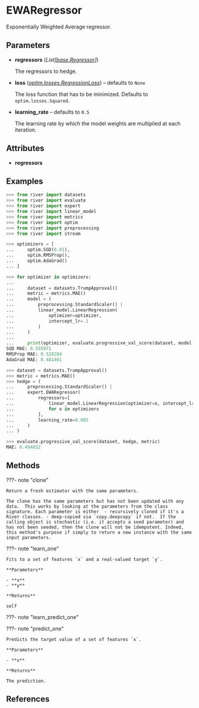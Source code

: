 # EWARegressor

Exponentially Weighted Average regressor.



## Parameters

- **regressors** (*List[[base.Regressor](../../base/Regressor)]*)

    The regressors to hedge.

- **loss** (*[optim.losses.RegressionLoss](../../optim/losses/RegressionLoss)*) – defaults to `None`

    The loss function that has to be minimized. Defaults to `optim.losses.Squared`.

- **learning_rate** – defaults to `0.5`

    The learning rate by which the model weights are multiplied at each iteration.


## Attributes

- **regressors**


## Examples

```python
>>> from river import datasets
>>> from river import evaluate
>>> from river import expert
>>> from river import linear_model
>>> from river import metrics
>>> from river import optim
>>> from river import preprocessing
>>> from river import stream

>>> optimizers = [
...     optim.SGD(0.01),
...     optim.RMSProp(),
...     optim.AdaGrad()
... ]

>>> for optimizer in optimizers:
...
...     dataset = datasets.TrumpApproval()
...     metric = metrics.MAE()
...     model = (
...         preprocessing.StandardScaler() |
...         linear_model.LinearRegression(
...             optimizer=optimizer,
...             intercept_lr=.1
...         )
...     )
...
...     print(optimizer, evaluate.progressive_val_score(dataset, model, metric))
SGD MAE: 0.555971
RMSProp MAE: 0.528284
AdaGrad MAE: 0.481461

>>> dataset = datasets.TrumpApproval()
>>> metric = metrics.MAE()
>>> hedge = (
...     preprocessing.StandardScaler() |
...     expert.EWARegressor(
...         regressors=[
...             linear_model.LinearRegression(optimizer=o, intercept_lr=.1)
...             for o in optimizers
...         ],
...         learning_rate=0.005
...     )
... )

>>> evaluate.progressive_val_score(dataset, hedge, metric)
MAE: 0.494832
```

## Methods

???- note "clone"

    Return a fresh estimator with the same parameters.

    The clone has the same parameters but has not been updated with any data.  This works by looking at the parameters from the class signature. Each parameter is either  - recursively cloned if it's a River classes. - deep-copied via `copy.deepcopy` if not.  If the calling object is stochastic (i.e. it accepts a seed parameter) and has not been seeded, then the clone will not be idempotent. Indeed, this method's purpose if simply to return a new instance with the same input parameters.

    
???- note "learn_one"

    Fits to a set of features `x` and a real-valued target `y`.

    **Parameters**

    - **x**    
    - **y**    
    
    **Returns**

    self
    
???- note "learn_predict_one"

???- note "predict_one"

    Predicts the target value of a set of features `x`.

    **Parameters**

    - **x**    
    
    **Returns**

    The prediction.
    
## References

[^1]: [Online Learning from Experts: Weighed Majority and Hedge](https://www.shivani-agarwal.net/Teaching/E0370/Aug-2011/Lectures/20-scribe1.pdf)
[^2]: [Wikipedia page on the multiplicative weight update method](https://www.wikiwand.com/en/Multiplicative_weight_update_method)
[^3]: [Kivinen, J. and Warmuth, M.K., 1997. Exponentiated gradient versus gradient descent for linear predictors. information and computation, 132(1), pp.1-63.](https://users.soe.ucsc.edu/~manfred/pubs/J36.pdf)

